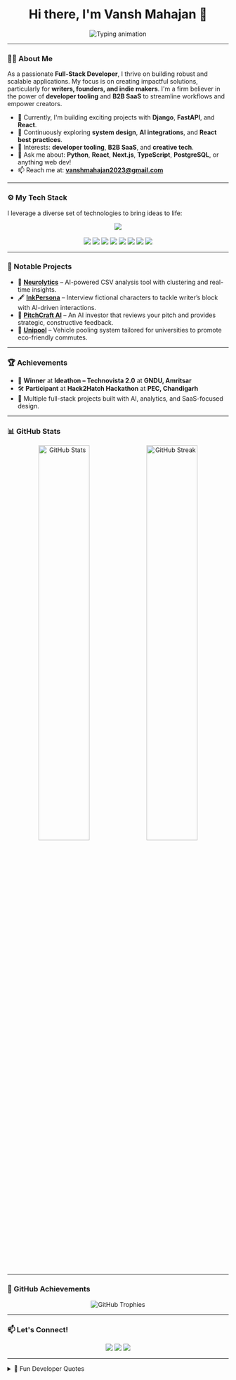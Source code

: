 <h1 align="center">Hi there, I'm Vansh Mahajan 👋</h1>

<p align="center">
  <img src="https://readme-typing-svg.herokuapp.com?font=Fira+Code&weight=600&pause=1000&color=00ADB5&center=true&vCenter=true&width=435&lines=Full-Stack+Developer;Open+Source+Contributor;Lifelong+Learner;Problem+Solver" alt="Typing animation" />
</p>

---

### 👨‍💻 About Me

As a passionate **Full-Stack Developer**, I thrive on building robust and scalable applications. My focus is on creating impactful solutions, particularly for **writers, founders, and indie makers**. I'm a firm believer in the power of **developer tooling** and **B2B SaaS** to streamline workflows and empower creators.

- 🔭 Currently, I'm building exciting projects with **Django**, **FastAPI**, and **React**.
- 🌱 Continuously exploring **system design**, **AI integrations**, and **React best practices**.
- 👀 Interests: **developer tooling**, **B2B SaaS**, and **creative tech**.
- 💬 Ask me about: **Python**, **React**, **Next.js**, **TypeScript**, **PostgreSQL**, or anything web dev!
- 📫 Reach me at: **vanshmahajan2023@gmail.com**

---

### ⚙️ My Tech Stack

I leverage a diverse set of technologies to bring ideas to life:

<p align="center">
  <img src="https://skillicons.dev/icons?i=python,django,fastapi,js,ts,react,next,html,css,bootstrap,postgres,git,vscode" /><br><br>
  <img src="https://img.shields.io/badge/NumPy-013243?style=for-the-badge&logo=numpy&logoColor=white" />
  <img src="https://img.shields.io/badge/Pandas-150458?style=for-the-badge&logo=pandas&logoColor=white" />
  <img src="https://img.shields.io/badge/Seaborn-2D3F6C?style=for-the-badge&logo=python&logoColor=white" />
  <img src="https://img.shields.io/badge/scikit--learn-F7931E?style=for-the-badge&logo=scikit-learn&logoColor=white" />
  <img src="https://img.shields.io/badge/Jupyter-F37626?style=for-the-badge&logo=jupyter&logoColor=white" />
  <img src="https://img.shields.io/badge/Kaggle-20BEFF?style=for-the-badge&logo=kaggle&logoColor=white" />
  <img src="https://img.shields.io/badge/Machine%20Learning-brightgreen?style=for-the-badge&logo=ai&logoColor=white" />
  <img src="https://img.shields.io/badge/Ollama-0177FF?style=for-the-badge&logo=ollama&logoColor=white" />
</p>

---

### 🚀 Notable Projects

- 🧠 **[Neurolytics](https://github.com/vansh16-code/neurolytics)** – AI-powered CSV analysis tool with clustering and real-time insights.
- 🖋️ **[InkPersona](https://github.com/vansh16-code/inkpersona)** – Interview fictional characters to tackle writer’s block with AI-driven interactions.
- 💸 **[PitchCraft AI](https://github.com/vansh16-code/pitchcraft-ai)** – An AI investor that reviews your pitch and provides strategic, constructive feedback.
- 🚗 **[Unipool](https://github.com/vansh16-code/unipool)** – Vehicle pooling system tailored for universities to promote eco-friendly commutes.

---

### 🏆 Achievements

- 🥇 **Winner** at **Ideathon – Technovista 2.0** at **GNDU, Amritsar**
- 🛠️ **Participant** at **Hack2Hatch Hackathon** at **PEC, Chandigarh**
- 🌟 Multiple full-stack projects built with AI, analytics, and SaaS-focused design.

---

### 📊 GitHub Stats

<p align="center">
  <img width="48%" src="https://github-readme-stats.vercel.app/api?username=vansh16-code&show_icons=true&theme=tokyonight&cache_seconds=60" alt="GitHub Stats" />
  <img width="48%" src="https://streak-stats.demolab.com?user=vansh16-code&theme=tokyonight" alt="GitHub Streak" />
</p>

---

### 🏅 GitHub Achievements

<p align="center">
    <img src="https://github-profile-trophy.vercel.app/?username=vansh16-code&theme=tokyonight&no-frame=true&no-bg=true" alt="GitHub Trophies" />
</p>

---

### 📫 Let's Connect!

<p align="center">
  <a href="mailto:vanshmahajan2023@gmail.com"><img src="https://img.shields.io/badge/email-D14836?style=for-the-badge&logo=gmail&logoColor=white" /></a>
  <a href="https://portfolio-ecru-eta-ycrq4feli2.vercel.app/" target="_blank"><img src="https://img.shields.io/badge/Portfolio-000?style=for-the-badge&logo=vercel&logoColor=white" /></a>
  <a href="https://www.linkedin.com/in/vansh-mahajan-267696277/" target="_blank"><img src="https://img.shields.io/badge/LinkedIn-0077B5?style=for-the-badge&logo=linkedin&logoColor=white" /></a>
</p>

---

<details>
<summary>💬 Fun Developer Quotes</summary>

> “Programs must be written for people to read, and only incidentally for machines to execute.” – Harold Abelson  
> “Simplicity is the soul of efficiency.” – Austin Freeman  
> “First, solve the problem. Then, write the code.” – John Johnson  

</details>
